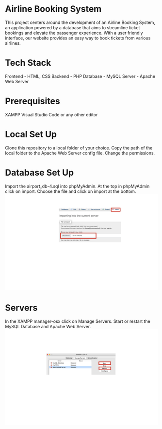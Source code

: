 # Airline Booking System
This project centers around the development of an Airline Booking System, an application powered by a database that aims to streamline ticket bookings and elevate the passenger experience. With a user friendly interface, our website provides an easy way to book tickets from various airlines.

# Tech Stack
Frontend - HTML, CSS
Backend - PHP
Database - MySQL
Server - Apache Web Server

# Prerequisites
XAMPP
Visual Studio Code or any other editor

# Local Set Up
Clone this repository to a local folder of your choice.
Copy the path of the local folder to the Apache Web Server config file.
Change the permissions.

# Database Set Up
Import the airport_db-4.sql into phpMyAdmin.
At the top in phpMyAdmin click on import. 
Choose the file and click on import at the bottom.
![Alt text](<Screenshot 2023-12-02 at 12.15.53 AM.png>)

# Servers
In the XAMPP manager-osx click on Manage Servers.
Start or restart the MySQL Database and Apache Web Server.
![Alt text](<Screenshot 2023-12-02 at 12.31.13 AM.png>)


